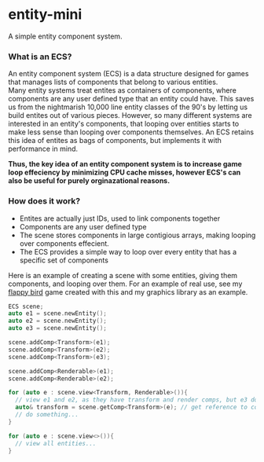 # entity-mini
A simple entity component system. 

### What is an ECS?
An entity component system (ECS) is a data structure designed for games that manages lists of components that belong to various entities.   
Many entity systems treat entites as containers of components, where components are any user defined type that an entity could have. This saves us from the nightmarish 10,000 line entity classes of the 90's by letting us build entites out of various pieces. However, so many different systems are interested in an entity's components, that looping over entities starts to make less sense than looping over components themselves. An ECS retains this idea of entites as bags of components, but implements it with performance in mind.     

**Thus, the key idea of an entity component system is to increase game loop effeciency by minimizing CPU cache misses, however ECS's can also be useful for purely orginazational reasons.** 

### How does it work?
* Entites are actually just IDs, used to link components together
* Components are any user defined type
* The scene stores components in large contigious arrays, making looping over components effecient.
* The ECS provides a simple way to loop over every entity that has a specific set of components

Here is an example of creating a scene with some entities, giving them components, and looping over them. For an example of real use, see my [flappy bird](github.com/collebrusco/flappy-bird) game created with this and my graphics library as an example.

```c++
ECS scene;
auto e1 = scene.newEntity();
auto e2 = scene.newEntity();
auto e3 = scene.newEntity(); 

scene.addComp<Transform>(e1);
scene.addComp<Transform>(e2);
scene.addComp<Transform>(e3);

scene.addComp<Renderable>(e1);
scene.addComp<Renderable>(e2);

for (auto e : scene.view<Transform, Renderable>()){
  // view e1 and e2, as they have transform and render comps, but e3 does not
  auto& transform = scene.getComp<Transform>(e); // get reference to component...
  // do something...
}

for (auto e : scene.view<>()){
  // view all entities...
}
```
